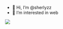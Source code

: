 - 👋 Hi, I’m @sherlyzz
- 👀 I’m interested in web

<!---
sherlyzz is a ✨ special ✨ repository because its `README.md` (this file) appears on your GitHub profile.
You can click the Preview link to take a look at your changes.
--->
![](https://github-readme-stats.vercel.app/api?username=Pony-Zhang&theme=dark)
